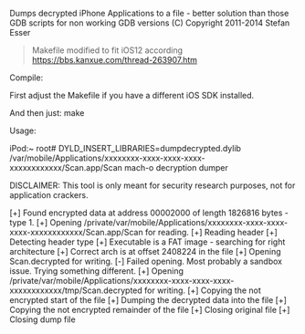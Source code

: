 Dumps decrypted iPhone Applications to a file - better solution than those GDB scripts for non working GDB versions
(C) Copyright 2011-2014 Stefan Esser

> Makefile modified to fit iOS12 according https://bbs.kanxue.com/thread-263907.htm

Compile:

First adjust the Makefile if you have a different iOS SDK installed.

And then just: make

Usage:

iPod:~ root# DYLD_INSERT_LIBRARIES=dumpdecrypted.dylib /var/mobile/Applications/xxxxxxxx-xxxx-xxxx-xxxx-xxxxxxxxxxxx/Scan.app/Scan
mach-o decryption dumper

DISCLAIMER: This tool is only meant for security research purposes, not for application crackers.

[+] Found encrypted data at address 00002000 of length 1826816 bytes - type 1.
[+] Opening /private/var/mobile/Applications/xxxxxxxx-xxxx-xxxx-xxxx-xxxxxxxxxxxx/Scan.app/Scan for reading.
[+] Reading header
[+] Detecting header type
[+] Executable is a FAT image - searching for right architecture
[+] Correct arch is at offset 2408224 in the file
[+] Opening Scan.decrypted for writing.
[-] Failed opening. Most probably a sandbox issue. Trying something different.
[+] Opening /private/var/mobile/Applications/xxxxxxxx-xxxx-xxxx-xxxx-xxxxxxxxxxxx/tmp/Scan.decrypted for writing.
[+] Copying the not encrypted start of the file
[+] Dumping the decrypted data into the file
[+] Copying the not encrypted remainder of the file
[+] Closing original file
[+] Closing dump file
